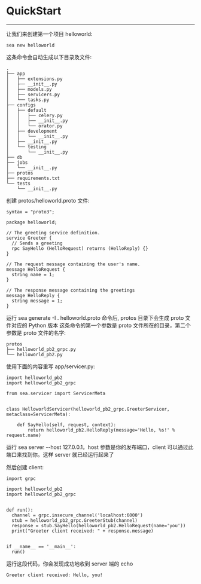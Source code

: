 # QuickStart

- - -

让我们来创建第一个项目 helloworld:
```
sea new helloworld
```

这条命令会自动生成以下目录及文件:
```
.
├── app
│   ├── extensions.py
│   ├── __init__.py
│   ├── models.py
│   ├── servicers.py
│   └── tasks.py
├── configs
│   ├── default
│   │   ├── celery.py
│   │   ├── __init__.py
│   │   └── orator.py
│   ├── development
│   │   └── __init__.py
│   ├── __init__.py
│   └── testing
│       └── __init__.py
├── db
├── jobs
│   └── __init__.py
├── protos
├── requirements.txt
└── tests
    └── __init__.py
```

创建 protos/helloworld.proto 文件:
```
syntax = "proto3";

package helloworld;

// The greeting service definition.
service Greeter {
  // Sends a greeting
  rpc SayHello (HelloRequest) returns (HelloReply) {}
}

// The request message containing the user's name.
message HelloRequest {
  string name = 1;
}

// The response message containing the greetings
message HelloReply {
  string message = 1;
}
```

运行 sea generate -I . helloworld.proto 命令后, protos 目录下会生成 proto 文件对应的 Python 版本 这条命令的第一个参数是 proto 文件所在的目录，第二个参数是 proto 文件的名字:
```
protos
├── helloworld_pb2_grpc.py
└── helloworld_pb2.py
```

使用下面的内容重写 app/servicer.py:
```
import helloworld_pb2
import helloworld_pb2_grpc

from sea.servicer import ServicerMeta


class HelloworldServicer(helloworld_pb2_grpc.GreeterServicer, metaclass=ServicerMeta):

    def SayHello(self, request, context):
        return helloworld_pb2.HelloReply(message='Hello, %s!' % request.name)
```

运行 sea server --host 127.0.0.1，host 参数是你的发布端口，client 可以通过此端口来找到你。这样 server 就已经运行起来了

然后创建 client:
```
import grpc

import helloworld_pb2
import helloworld_pb2_grpc


def run():
  channel = grpc.insecure_channel('localhost:6000')
  stub = helloworld_pb2_grpc.GreeterStub(channel)
  response = stub.SayHello(helloworld_pb2.HelloRequest(name='you'))
  print("Greeter client received: " + response.message)


if __name__ == '__main__':
  run()
```

运行这段代码，你会发现成功地收到 server 端的 echo

    Greeter client received: Hello, you!
